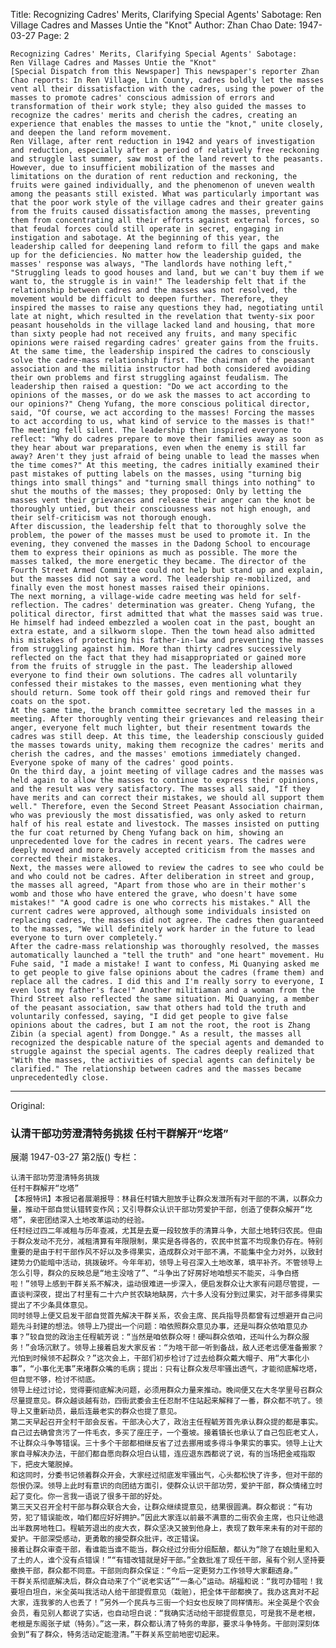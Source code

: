 Title: Recognizing Cadres' Merits, Clarifying Special Agents' Sabotage: Ren Village Cadres and Masses Untie the "Knot"
Author: Zhan Chao
Date: 1947-03-27
Page: 2

    Recognizing Cadres' Merits, Clarifying Special Agents' Sabotage:
    Ren Village Cadres and Masses Untie the "Knot"
    [Special Dispatch from this Newspaper] This newspaper's reporter Zhan Chao reports: In Ren Village, Lin County, cadres boldly let the masses vent all their dissatisfaction with the cadres, using the power of the masses to promote cadres' conscious admission of errors and transformation of their work style; they also guided the masses to recognize the cadres' merits and cherish the cadres, creating an experience that enables the masses to untie the "knot," unite closely, and deepen the land reform movement.
    Ren Village, after rent reduction in 1942 and years of investigation and reduction, especially after a period of relatively free reckoning and struggle last summer, saw most of the land revert to the peasants. However, due to insufficient mobilization of the masses and limitations on the duration of rent reduction and reckoning, the fruits were gained individually, and the phenomenon of uneven wealth among the peasants still existed. What was particularly important was that the poor work style of the village cadres and their greater gains from the fruits caused dissatisfaction among the masses, preventing them from concentrating all their efforts against external forces, so that feudal forces could still operate in secret, engaging in instigation and sabotage. At the beginning of this year, the leadership called for deepening land reform to fill the gaps and make up for the deficiencies. No matter how the leadership guided, the masses' response was always, "The landlords have nothing left," "Struggling leads to good houses and land, but we can't buy them if we want to, the struggle is in vain!" The leadership felt that if the relationship between cadres and the masses was not resolved, the movement would be difficult to deepen further. Therefore, they inspired the masses to raise any questions they had, negotiating until late at night, which resulted in the revelation that twenty-six poor peasant households in the village lacked land and housing, that more than sixty people had not received any fruits, and many specific opinions were raised regarding cadres' greater gains from the fruits.
    At the same time, the leadership inspired the cadres to consciously solve the cadre-mass relationship first. The chairman of the peasant association and the militia instructor had both considered avoiding their own problems and first struggling against feudalism. The leadership then raised a question: "Do we act according to the opinions of the masses, or do we ask the masses to act according to our opinions?" Cheng Yufang, the more conscious political director, said, "Of course, we act according to the masses! Forcing the masses to act according to us, what kind of service to the masses is that!" The meeting fell silent. The leadership then inspired everyone to reflect: "Why do cadres prepare to move their families away as soon as they hear about war preparations, even when the enemy is still far away? Aren't they just afraid of being unable to lead the masses when the time comes?" At this meeting, the cadres initially examined their past mistakes of putting labels on the masses, using "turning big things into small things" and "turning small things into nothing" to shut the mouths of the masses; they proposed: Only by letting the masses vent their grievances and release their anger can the knot be thoroughly untied, but their consciousness was not high enough, and their self-criticism was not thorough enough.
    After discussion, the leadership felt that to thoroughly solve the problem, the power of the masses must be used to promote it. In the evening, they convened the masses in the Dadong School to encourage them to express their opinions as much as possible. The more the masses talked, the more energetic they became. The director of the Fourth Street Armed Committee could not help but stand up and explain, but the masses did not say a word. The leadership re-mobilized, and finally even the most honest masses raised their opinions.
    The next morning, a village-wide cadre meeting was held for self-reflection. The cadres' determination was greater. Cheng Yufang, the political director, first admitted that what the masses said was true. He himself had indeed embezzled a woolen coat in the past, bought an extra estate, and a silkworm slope. Then the town head also admitted his mistakes of protecting his father-in-law and preventing the masses from struggling against him. More than thirty cadres successively reflected on the fact that they had misappropriated or gained more from the fruits of struggle in the past. The leadership allowed everyone to find their own solutions. The cadres all voluntarily confessed their mistakes to the masses, even mentioning what they should return. Some took off their gold rings and removed their fur coats on the spot.
    At the same time, the branch committee secretary led the masses in a meeting. After thoroughly venting their grievances and releasing their anger, everyone felt much lighter, but their resentment towards the cadres was still deep. At this time, the leadership consciously guided the masses towards unity, making them recognize the cadres' merits and cherish the cadres, and the masses' emotions immediately changed. Everyone spoke of many of the cadres' good points.
    On the third day, a joint meeting of village cadres and the masses was held again to allow the masses to continue to express their opinions, and the result was very satisfactory. The masses all said, "If they have merits and can correct their mistakes, we should all support them well." Therefore, even the Second Street Peasant Association chairman, who was previously the most dissatisfied, was only asked to return half of his real estate and livestock. The masses insisted on putting the fur coat returned by Cheng Yufang back on him, showing an unprecedented love for the cadres in recent years. The cadres were deeply moved and more bravely accepted criticism from the masses and corrected their mistakes.
    Next, the masses were allowed to review the cadres to see who could be and who could not be cadres. After deliberation in street and group, the masses all agreed, "Apart from those who are in their mother's womb and those who have entered the grave, who doesn't have some mistakes!" "A good cadre is one who corrects his mistakes." All the current cadres were approved, although some individuals insisted on replacing cadres, the masses did not agree. The cadres then guaranteed to the masses, "We will definitely work harder in the future to lead everyone to turn over completely."
    After the cadre-mass relationship was thoroughly resolved, the masses automatically launched a "tell the truth" and "one heart" movement. Hu Fuhe said, "I made a mistake! I want to confess, Mi Quanying asked me to get people to give false opinions about the cadres (frame them) and replace all the cadres. I did this and I'm really sorry to everyone, I even lost my father's face!" Another militiaman and a woman from the Third Street also reflected the same situation. Mi Quanying, a member of the peasant association, saw that others had told the truth and voluntarily confessed, saying, "I did get people to give false opinions about the cadres, but I am not the root, the root is Zhang Zibin (a special agent) from Dongge." As a result, the masses all recognized the despicable nature of the special agents and demanded to struggle against the special agents. The cadres deeply realized that "With the masses, the activities of special agents can definitely be clarified." The relationship between cadres and the masses became unprecedentedly close.



<hr /> 

Original: 


### 认清干部功劳澄清特务挑拨  任村干群解开“圪塔”
展潮
1947-03-27
第2版()
专栏：

    认清干部功劳澄清特务挑拨
    任村干群解开“圪塔”
    【本报特讯】本报记者展潮报导：林县任村镇大胆放手让群众发泄所有对干部的不满，以群众力量，推动干部自觉认错转变作风；又引导群众认识干部功劳爱护干部，创造了使群众解开“圪塔”，亲密团结深入土地改革运动的经验。
    任村经过四二年减租与历年查减，尤其是去夏一段较放手的清算斗争，大部土地转归农民。但由于群众发动不充分，减租清算有年限限制，果实是各得各的，农民中贫富不均现象仍存在。特别重要的是由于村干部作风不好以及多得果实，造成群众对干部不满，不能集中全力对外，以致封建势力仍能暗中活动，挑拨破坏。今年年初，领导上号召深入土地改革，填平补齐。不管领导上怎么引导，群众的反映总是“地主没啥了”、“斗争出了好房好地咱想买不能买，斗争白搭啦！”领导上感到干群关系不解决，运动很难进一步深入，便启发群众让大家有问题尽管提，一直谈判深夜，提出了村里有二十六户贫农缺地缺房，六十多人没有分到过果实，对干部多得果实提出了不少条具体意见。
    同时领导上便又启发干部自觉首先解决干群关系，农会主席、民兵指导员都曾有过想避开自己问题先斗封建的想法。领导上乃提出一个问题：咱依照群众意见办事，还是叫群众依咱意见办事？”较自觉的政治主任程毓芳说：“当然是咱依群众呀！硬叫群众依咱，还叫什么为群众服务！”会场沉默了。领导上接着启发大家反省：“为啥干部一听到备战，敌人还老远便准备搬家？光怕到时候领不起群众？”这次会上，干部们初步检讨了过去给群众戴大帽子、用“大事化小事”，“小事化无事”来堵群众嘴的毛病；提出：只有让群众发尽牢骚出透气，才能彻底解圪塔，但自觉不够，检讨不彻底。
    领导上经过讨论，觉得要彻底解决问题，必须用群众力量来推动。晚间便又在大冬学里号召群众尽量提意见。群众越谈越有劲，四街武委会主任忍耐不住站起来解释了一番，群众都不吭了。领导上又重新动员，最后连最老实的群众也提了意见。
    第二天早起召开全村干部会反省。干部决心大了，政治主任程毓芳首先承认群众提的都是事实。自己过去确曾贪污了一件毛衣，多买了座庄子，一个蚕坡。接着镇长也承认了自己包庇老丈人，不让群众斗争等错误。三十多个干部都相继反省了过去挪用或多得斗争果实的事实。领导上让大家自寻解决办法，干部们都自愿向群众坦白认错，连应退东西都说了说，有的当场把金戒指取下，把皮大氅脱掉。
    和这同时，分委书记领着群众开会，大家经过彻底发牢骚出气，心头都松快了许多，但对干部的怨恨仍深。领导上此时有意识的向团结方面引，使群众认识干部功劳，爱护干部，群众情绪立时起了变化。你一言我一语说了很多干部的好处。
    第三天又召开全村干部与群众联合大会，让群众继续提意见，结果很圆满。群众都说：“有功劳，犯了错误能改，咱们都应好好拥护。”因此大家连以前最不满意的二街农会主席，也只让他退出半数房地牲口。程毓芳退出的皮大衣，群众坚决又披到他身上，表现了数年来未有的对干部的爱护。干部深受感动，更勇敢的接受群众批评，改正错误。
    接着让群众审查干部，看谁能当谁不能当，群众经过分街分组酝酿，都认为“除了在娘肚里和入了土的人，谁个没有点错误！”“有错改错就是好干部。”全数批准了现任干部，虽有个别人坚持要撤换干部，群众都不同意。干部则向群众保证：“今后一定更努力工作领导大家翻透身。”
    干群关系彻底解决后，群众自动来了个“说老实话”“一条心”运动。胡福和说：“我可办错啦！我要坦白坦白，米全英叫我活动人给干部提假意见（栽赃），把全体干部都换了。我办这真对不起大家，连我爹的人也丢了！”另外一个民兵与三街一个妇女也反映了同样情形。米全英是个农会会员，看见别人都说了实话，也自动坦白说：“我确实活动给干部提假意见，可是我不是老根，老根是东阁张子斌（特务）。”这一来，群众都认清了特务的卑鄙，要求斗争特务。干部则深刻体会到“有了群众，特务活动定能澄清。”干群关系空前地密切起来。
